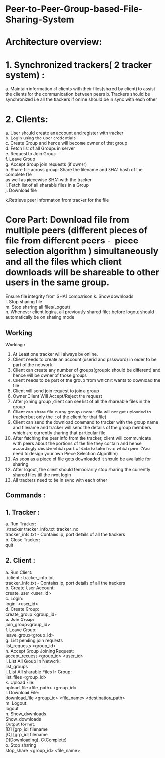 # Peer-to-Peer-Group-based-File-Sharing-System

# Architecture overview:
# 1. Synchronized trackers(​ 2 tracker system)​ :
  a. Maintain information of clients with their files(shared by client) to assist the clients
for the communication between peers 
  b. Trackers should be synchronized i.e all the trackers if online should be in sync
with each other
# 2. Clients:
  a. User should create an account and register with tracker <br/>
  b. Login using the user credentials<br/>
  c. Create Group and hence will become owner of that group<br/>
  d. Fetch list of all Groups in server<br/>
  e. Request to Join Group<br/>
  f. Leave Group<br/>
  g. Accept Group join requests (if owner)<br/>
  h. Share file across group: Share the filename and SHA1 hash of the complete file<br/>
  as well as piecewise SHA1 with the tracker<br/>
  i. Fetch list of all sharable files in a Group<br/>
  j. Download file<br/>
  
  k.Retrieve peer information from tracker for the file<br/>
 
  # Core Part:​ Download file from multiple peers (different pieces of file from different peers - ​ piece selection algorithm​ ) simultaneously and all the files which client downloads will be shareable to other users in the same group.
  Ensure file integrity from SHA1 comparison
  k. Show downloads<br/>
  l. Stop sharing file<br/>
  m. Stop sharing all files(Logout)<br/>
  n. Whenever client logins, all previously shared files before logout should<br/>
  automatically be on sharing mode<br/>

## Working

Working​ :
1. At Least one tracker will always be online.<br/>
2. Client needs to create an account (userid and password) in order to be part of the
network.
3. Client can create any number of groups(groupid should be different) and hence
will be owner of those groups<br/>
4. Client needs to be part of the group from which it wants to download the file<br/>
5. Client will send join request to join a group<br/>
6. Owner Client Will Accept/Reject the request<br/>
7. After joining group ,client can see list of all the shareable files in the group<br/>
8. Client can share file in any group (​ note: ​ file will not get uploaded to tracker but
only the ​ <ip>:<port>​ of the client for that file)<br/>
9. Client can send the download command to tracker with the group name and
filename and tracker will send the details of the group members which are
currently sharing that particular file<br/>
10. After fetching the peer info from the tracker, client will communicate with peers
about the portions of the file they contain and hence accordingly decide which
part of data to take from which peer (You need to design your own Piece
Selection Algorithm)<br/>
11. As soon as a piece of file gets downloaded it should be available for sharing<br/>
12. After logout, the client should temporarily stop sharing the currently shared files
till the next login<br/>
13. All trackers need to be in sync with each other<br/>
  
## Commands​ :
## 1. Tracker​ :
  a. Run Tracker:<br/>
  ./tracker​ tracker_info.txt ​ tracker_no<br/>
  tracker_info.txt - Contains ip, port details of all the trackers<br/>
  b. Close Tracker:<br/>
quit
## 2. Client​ :<br/>
  a. Run Client:<br/>
  ./client​ <IP>:<PORT> tracker_info.txt<br/>
  tracker_info.txt - Contains ip, port details of all the trackers<br/>
  b. Create User Account:<br/>
  create_user​ <user_id> <passwd><br/>
  c. Login:<br/>
  login ​ <user_id> <passwd><br/>
  d. Create Group:<br/>
  create_group​ <group_id><br/>
  e. Join Group:<br/>
  join_group​ <group_id><br/>
  f. Leave Group:<br/>
  leave_group​ <group_id><br/>
  g. List pending join requests<br/>
  list_requests ​ <group_id><br/>
  h. Accept Group Joining Request:<br/>
  accept_request​ <group_id> <user_id><br/>
  i. List All Group In Network:<br/>
  list_groups<br/>
  j. List All sharable Files In Group:<br/>
  list_files​ <group_id><br/>
  k. Upload File:<br/>
  upload_file​ <file_path> <group_id><br/>
  l. Download File:<br/>
  download_file​ <group_id> <file_name> <destination_path><br/>
  m. Logout:<br/>
  logout<br/>
  n. Show_downloads<br/>
  Show_downloads<br/>
  Output format:<br/>
  [D] [grp_id] filename<br/>
  [C] [grp_id] filename<br/>
  D(Downloading), C(Complete)<br/>
  o. Stop sharing<br/>
  stop_share ​ <group_id> <file_name><br/>




